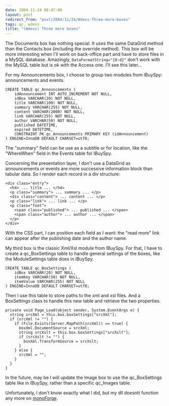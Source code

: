```yaml
---
date: 2004-11-24 08:47:00
layout: post
redirect_from: "post/2004/11/24/Wdevs-Three-more-boxes"
tags: qc, wdevs
title: "(Wdevs) Three more boxes"
---
```


The Documents box has nothing special. It uses the same DataGrid method than
the Contacts box (including the override method). This box will be more
interesting when I'll work on back-office part and have to store files in a
MySQL database. Amazingly, `DataFormatString="{0:d}"` don't work with the MySQL
table but is ok with the Access one. I'll see this later...

For my Announcements box, I choose to group two modules from IBuySpy:
announcements and events.

```
CREATE TABLE qc_Announcements (
    idAnnouncement INT AUTO_INCREMENT NOT NULL,
    idBox VARCHAR(20) NOT NULL,
    title VARCHAR(100) NOT NULL,
    summary VARCHAR(255) NOT NULL,
    content VARCHAR(2000) NOT NULL,
    link VARCHAR(255) NOT NULL,
    author VARCHAR(50) NOT NULL,
    published DATETIME,
    expired DATETIME,
    CONSTRAINT PK_qc_Announcements PRIMARY KEY (idAnnouncement)
) ENGINE=InnoDB DEFAULT CHARSET=utf8;
```

The "summary" field can be use as a subtitle or for location, like the
"WhereWhen" field in the Events table for IBuySpy.

Concerning the presentation layer, I don't use a DataGrid as announcements
or events are more successive information block than tabular data. So I render
each record in a div structure:

```
<div class="entry">
  <h4> ... title ... </h4>
  <p class="summary"> ... summary ... </p>
  <div class="content"> ... content ... </p>
  <p class="link"> ... link ... </p>
  <p class="foot">
    <span class="published"> ... published ... </span>
    <span class="author"> ... author ... </span>
  </p>
</div>
```

With the CSS part, I can position each field as I want: the "read more" link
can appear after the publishing date and the author name.

My third box is the classic Xml/Xsl module from IBuySpy. For that, I have to
create a qc_BoxSettings table to handle general settings of the boxes, like the
ModuleSettings table does in IBuySpy.

```
CREATE TABLE qc_BoxSettings (
    idBox VARCHAR(20) NOT NULL,
    itemKey VARCHAR(50) NOT NULL,
    itemValue VARCHAR(255) NOT NULL
) ENGINE=InnoDB DEFAULT CHARSET=utf8;
```

Then I use this table to store paths to the xml and xsl files. And a
BoxSettings class to handle this new table and retrieve the two properties.

```
private void Page_Load(object sender, System.EventArgs e) {
  string srcXml = this.box.boxSettings["srcXml"];
  if (srcXml != "") {
    if (File.Exists(Server.MapPath(srcXml)) == true) {
      boxXml.DocumentSource = srcXml;
      string srcXslt = this.box.boxSettings["srcXslt"];
      if (srcXslt != "") {
        boxXml.TransformSource = srcXslt;
      }
    } else {
      srcXml = "";
    }
  }
}
```

In the future, may be I will update the Image box to use the qc_BoxSettings
table like in IBuySpy, rather than a specific qc_Images table.

Unfortunately, I don't know exactly what I did, but my dll doesntt function
any more on [monoForge](http://web.archive.org/web/20041215050806/http://www.monoforge.com/).
